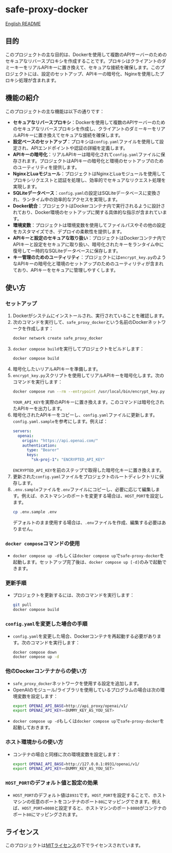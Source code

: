 # safe-proxy-docker

[English README](README-en.md)

## 目的

このプロジェクトの主な目的は、Dockerを使用して複数のAPIサーバーのためのセキュアなリバースプロキシを作成することです。プロキシはクライアントのダミーキーをリアルAPIキーに置き換えて、セキュアな接続を確保します。このプロジェクトには、設定のセットアップ、APIキーの暗号化、Nginxを使用したプロキシ処理が含まれます。

## 機能の紹介

このプロジェクトの主な機能は以下の通りです：

- **セキュアなリバースプロキシ**：Dockerを使用して複数のAPIサーバーのためのセキュアなリバースプロキシを作成し、クライアントのダミーキーをリアルAPIキーに置き換えてセキュアな接続を確保します。
- **設定ベースのセットアップ**：プロキシは`config.yaml`ファイルを使用して設定され、APIエンドポイントや認証の詳細を定義します。
- **APIキーの暗号化**：リアルAPIキーは暗号化されて`config.yaml`ファイルに保存されます。プロジェクトはAPIキーの暗号化と環境のセットアップのためのユーティリティを提供します。
- **NginxとLuaモジュール**：プロジェクトはNginxとLuaモジュールを使用してプロキシリクエストと認証を処理し、効率的でセキュアなリクエスト処理を実現します。
- **SQLiteデータベース**：`config.yaml`の設定はSQLiteデータベースに変換され、ランタイム中の効率的なアクセスを実現します。
- **Docker統合**：プロジェクトはDockerコンテナ内で実行されるように設計されており、Docker環境のセットアップに関する具体的な指示が含まれています。
- **環境変数**：プロジェクトは環境変数を使用してファイルパスやその他の設定をカスタマイズでき、デプロイの柔軟性を提供します。
- **APIキーと設定のセキュアな取り扱い**：プロジェクトはDockerコンテナ内でAPIキーと設定をセキュアに取り扱い、暗号化されたキーをランタイム中に復号して一時的なSQLiteデータベースに保存します。
- **キー管理のためのユーティリティ**：プロジェクトには`encrypt_key.py`のようなAPIキーの暗号化と環境のセットアップのためのユーティリティが含まれており、APIキーをセキュアに管理しやすくします。

## 使い方

### セットアップ

1. Dockerがシステムにインストールされ、実行されていることを確認します。
2. 次のコマンドを実行して、`safe_proxy_docker`という名前のDockerネットワークを作成します：
   ```sh
   docker network create safe_proxy_docker
   ```
3. `docker compose build`を実行してプロジェクトをビルドします：
   ```sh
   docker compose build
   ```
4. 暗号化したいリアルAPIキーを準備します。
5. `encrypt_key.py`スクリプトを使用してリアルAPIキーを暗号化します。次のコマンドを実行します：
   ```sh
   docker compose run --rm --entrypoint /usr/local/bin/encrypt_key.py api_proxy YOUR_API_KEY
   ```
   `YOUR_API_KEY`を実際のAPIキーに置き換えます。このコマンドは暗号化されたAPIキーを出力します。
6. 暗号化されたAPIキーをコピーし、`config.yaml`ファイルに更新します。`config.yaml.sample`を参考にします。例えば：
   ```yaml
   servers:
     openai:
       origin: "https://api.openai.com/"
       authentication:
         type: "Bearer"
         keys:
           "sk-proj-1": "ENCRYPTED_API_KEY"
   ```
   `ENCRYPTED_API_KEY`を前のステップで取得した暗号化キーに置き換えます。
7. 更新された`config.yaml`ファイルをプロジェクトのルートディレクトリに保存します。
8. `.env.sample`ファイルを`.env`ファイルにコピーし、必要に応じて編集します。例えば、ホストマシンのポートを変更する場合は、`HOST_PORT`を設定します。
   ```sh
   cp .env.sample .env
   ```
   デフォルトのまま使用する場合は、`.env`ファイルを作成、編集する必要はありません。

### `docker compose`コマンドの使用

- `docker compose up -d`もしくは`docker compose up`で`safe-proxy-docker`を起動します。セットアップ完了後は、`docker compose up [-d]`のみで起動できます。

### 更新手順

- プロジェクトを更新するには、次のコマンドを実行します：
  ```sh
  git pull
  docker compose build
  ```

### `config.yaml`を変更した場合の手順

- `config.yaml`を変更した場合、Dockerコンテナを再起動する必要があります。次のコマンドを実行します：
  ```sh
  docker compose down
  docker compose up -d
  ```

### 他のDockerコンテナからの使い方

- `safe_proxy_docker`ネットワークを使用する設定を追加します。
- OpenAIのモジュール/ライブラリを使用しているプログラムの場合は次の環境変数を設定します：
  ```sh
  export OPENAI_API_BASE=http://api_proxy/openai/v1/
  export OPENAI_API_KEY=<DUMMY_KEY_AS_YOU_SET>
  ```
- `docker compose up -d`もしくは`docker compose up`で`safe-proxy-docker`を起動しておきます。

### ホスト環境からの使い方

- コンテナの場合と同様に次の環境変数を設定します：
  ```sh
  export OPENAI_API_BASE=http://127.0.0.1:8931/openai/v1/
  export OPENAI_API_KEY=<DUMMY_KEY_AS_YOU_SET>
  ```

### `HOST_PORT`のデフォルト値と設定の効果

- `HOST_PORT`のデフォルト値は`8931`です。`HOST_PORT`を設定することで、ホストマシンの任意のポートをコンテナのポート`80`にマッピングできます。例えば、`HOST_PORT=8080`と設定すると、ホストマシンのポート`8080`がコンテナのポート`80`にマッピングされます。

## ライセンス

このプロジェクトは[MITライセンス](LICENSE)の下でライセンスされています。
